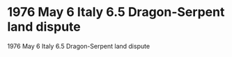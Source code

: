 # 1976 May 6                    Italy                             6.5           Dragon-Serpent land dispute

1976 May 6                    Italy                             6.5           Dragon-Serpent land dispute